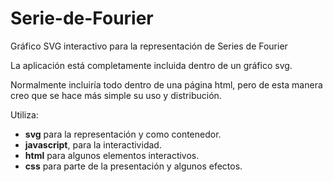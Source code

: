 # Serie-de-Fourier
Gráfico SVG interactivo para la representación de Series de Fourier

La aplicación está completamente incluida dentro de un gráfico svg.

Normalmente incluiría todo dentro de una página html, pero de esta manera creo que se hace más simple su uso y distribución.


Utiliza:
- __svg__ para la representación y como contenedor.
- __javascript__,  para la interactividad.
- __html__ para algunos elementos interactivos.
- __css__ para parte de la presentación y algunos efectos.

